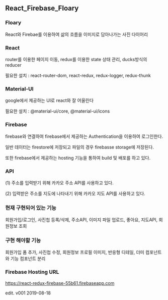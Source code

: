 ## React_Firebase_Floary

### Floary

React와 Firebae를 이용하여 삶의 흐름을 이미지로 담아나가는 사진 다이어리      

### React

router를 이용한 페이지 이동, redux를 이용한 state 상태 관리, ducks방식의 reducer

필요한 설치 : react-router-dom, react-redux, redux-logger, redux-thunk       
           
### Material-UI

google에서 제공하는 UI로 react와 잘 어울린다

필요한 설치 : @material-ui/core, @material-ui/icons       
         
### Firebase

firebase와 연결하여 firebase에서 제공하는 Authentication을 이용하여 로그인한다.

일반 데이터는 firestore에 저장되고 파일의 경우 firebasse storage에 저장된다.

또한 firebase에서 제공하는 hosting 기능을 통하여 build 및 배포를 하고 있다.
         
### API

(1) 주소를 입력받기 위해 카카오 주소 API를 사용하고 있다.

(2) 입력받은 주소를 지도에 나타내기 위해 카카오 지도 API를 사용하고 있다.


### 현재 구현되어 있는 기능

회원가입/로그인, 사진첩 등록/삭제, 주소API, 이미지 파일 업로드, 좋아요, 지도API, 회원정보 조회
            
### 구현 해야할 기능

회원가입 폼 추가, 사진첩 수정, 회원정보 프로필 이미지, 반응형 디테일, 더미 컴포넌트와 기능 컴포넌트 분리
            



### Firebase Hosting URL
https://react-redux-firebase-55b61.firebaseapp.com



edit. v001 2019-08-18
